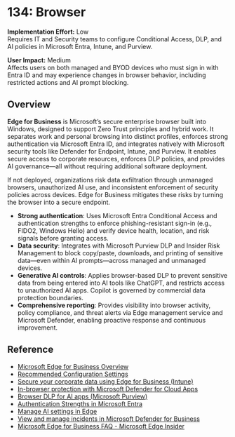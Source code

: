# 134: Browser

**Implementation Effort:** Low  
Requires IT and Security teams to configure Conditional Access, DLP, and AI policies in Microsoft Entra, Intune, and Purview.

**User Impact:** Medium  
Affects users on both managed and BYOD devices who must sign in with Entra ID and may experience changes in browser behavior, including restricted actions and AI prompt blocking.

## Overview

**Edge for Business** is Microsoft’s secure enterprise browser built into Windows, designed to support Zero Trust principles and hybrid work. It separates work and personal browsing into distinct profiles, enforces strong authentication via Microsoft Entra ID, and integrates natively with Microsoft security tools like Defender for Endpoint, Intune, and Purview. It enables secure access to corporate resources, enforces DLP policies, and provides AI governance—all without requiring additional software deployment.

If not deployed, organizations risk data exfiltration through unmanaged browsers, unauthorized AI use, and inconsistent enforcement of security policies across devices. Edge for Business mitigates these risks by turning the browser into a secure endpoint.

- **Strong authentication**: Uses Microsoft Entra Conditional Access and authentication strengths to enforce phishing-resistant sign-in (e.g., FIDO2, Windows Hello) and verify device health, location, and risk signals before granting access.
- **Data security**: Integrates with Microsoft Purview DLP and Insider Risk Management to block copy/paste, downloads, and printing of sensitive data—even within AI prompts—across managed and unmanaged devices.
- **Generative AI controls**: Applies browser-based DLP to prevent sensitive data from being entered into AI tools like ChatGPT, and restricts access to unauthorized AI apps. Copilot is governed by commercial data protection boundaries.
- **Comprehensive reporting**: Provides visibility into browser activity, policy compliance, and threat alerts via Edge management service and Microsoft Defender, enabling proactive response and continuous improvement.

## Reference

- [Microsoft Edge for Business Overview](https://learn.microsoft.com/en-us/deployedge/microsoft-edge-for-business?form=MT00D0)  
- [Recommended Configuration Settings](https://learn.microsoft.com/en-us/deployedge/microsoft-edge-for-business-config-recommendations)  
- [Secure your corporate data using Edge for Business (Intune)](https://learn.microsoft.com/en-us/intune/intune-service/apps/mamedge-overview)  
- [In-browser protection with Microsoft Defender for Cloud Apps](https://learn.microsoft.com/en-us/defender-cloud-apps/in-browser-protection)  
- [Browser DLP for AI apps (Microsoft Purview)](https://learn.microsoft.com/en-us/purview/dlp-browser-dlp-learn)  
- [Authentication Strengths in Microsoft Entra](https://learn.microsoft.com/en-us/entra/identity/authentication/concept-authentication-strengths)  
- [Manage AI settings in Edge](https://learn.microsoft.com/en-us/deployedge/microsoft-edge-management-service-customizations)  
- [View and manage incidents in Microsoft Defender for Business](https://learn.microsoft.com/en-us/defender-business/mdb-view-manage-incidents)  
- [Microsoft Edge for Business FAQ - Microsoft Edge Insider](https://techcommunity.microsoft.com/t5/microsoft-edge-insider/microsoft-edge-for-business-faq/ba-p/3891837)